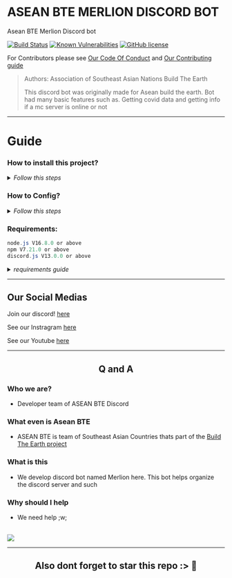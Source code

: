 # ASEAN BTE MERLION DISCORD BOT
Asean BTE Merlion Discord bot 

[![Build Status](https://app.travis-ci.com/ASEAN-Build-The-Earth/Merlion.svg?branch=main)](https://app.travis-ci.com/ASEAN-Build-The-Earth/Merlion)
[![Known Vulnerabilities](https://snyk.io/test/github/ASEAN-Build-The-Earth/Merlion/badge.svg)](https://snyk.io/test/github/ASEAN-Build-The-Earth/Merlion)
[![GitHub license](https://img.shields.io/github/license/ASEAN-Build-The-Earth/Merlion)](https://github.com/ASEAN-Build-The-Earth/Merlion/blob/main/LICENSE)


For Contributors please see [Our Code Of Conduct](https://github.com/ASEAN-Build-The-Earth/Merlion/blob/main/CODE_OF_CONDUCT.md) and [Our Contributing guide](https://github.com/ASEAN-Build-The-Earth/Merlion/blob/main/CONTRIBUTING.md)

> Authors: Association of Southeast Asian Nations Build The Earth
> 
> This discord bot was originally made for Asean build the earth. 
> Bot had many basic features such as. Getting covid data and getting info if a mc server is online or not

---

# Guide 

### How to install this project?
<details>
    <summary><i>Follow this steps</i></summary>
    
> 1. clone this repository to your pc/laptop
> 2. cd to the folder
> 3. run `npm ci`, then `npm start`.
</details>

### How to Config?
<details>
<summary><i>Follow this steps</i></summary>


>   1. for this repos only, you'll need to create your discord bot to test out the code. (to create add new bot at [discord devs portal](https://discord.com/developers/applications))
>   2. run `npm ci`, then `npm start`. to initialize project
>   3. see the code at [project/data/auth.example.json](https://github.com/ASEAN-Build-The-Earth/Merlion/blob/main/data/auth.example.json), create a copy of it with the name `auth.json`. paste your bot token in there
>   4. invite the bot to your private discord server or whatever
>   5. run the bot (by `node .` in the console)
>   6. now you can try out your bot's code and do any edit you want!
</details>

### Requirements:
```java
node.js V16.8.0 or above
npm V7.21.0 or above
discord.js V13.0.0 or above
```
<details>
<summary><i>requirements guide</i></summary>
    
> - for node.js check by `nodejs -v` / `node -v`
> - for discord.js check by `npm list discord.js`
> - to download node v16, go [here](https://nodejs.org/en/download/current/)
> - if your node is up to date now, update discord.js
> - to install discord.js v13, go [here](https://discordjs.guide/additional-info/changes-in-v13.html#before-you-start)
</details>

---

## Our Social Medias

Join our discord! [here](https://discord.com/invite/tat2uggfeX)

See our Instragram [here](https://www.instagram.com/bte.asean/)

See our Youtube [here](https://www.youtube.com/channel/UCXgXXpOh3xyuNj7PRz_tDwQ)

---


<h2 align="center">
    <p>
        Q and A
    </p>
</h2>

### Who we are?
- Developer team of ASEAN BTE Discord
### What even is Asean BTE
- ASEAN BTE is team of Southeast Asian Countries thats part of the [Build The Earth project](https://www.youtube.com/c/BuildTheEarth)
### What is this
- We develop discord bot named Merlion here. This bot helps organize the discord server and such
### Why should I help
- We need help ;w;

<br>
<a href="https://github.com/ASEAN-Build-The-Earth/Merlion/graphs/contributors">
  <img src="https://contrib.rocks/image?repo=ASEAN-Build-The-Earth/Merlion" />
</a>

---

<h2 align="center">
    <p>
        Also dont forget to star this repo :> 🌟
    </p>
</h2>
